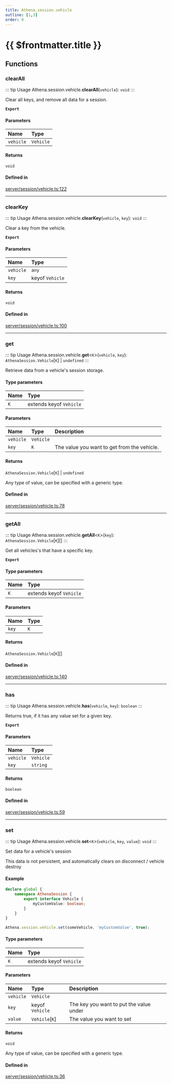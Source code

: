 ```yaml
---
title: Athena.session.vehicle
outline: [1,3]
order: 0
---
```


# {{ $frontmatter.title }}


## Functions

### clearAll

::: tip Usage
Athena.session.vehicle.**clearAll**(`vehicle`): `void`
:::

Clear all keys, and remove all data for a session.

**`Export`**

#### Parameters

| Name | Type |
| :------ | :------ |
| `vehicle` | `Vehicle` |

#### Returns

`void`

#### Defined in

[server/session/vehicle.ts:122](https://github.com/Stuyk/altv-athena/blob/2435881/src/core/server/session/vehicle.ts#L122)

___

### clearKey

::: tip Usage
Athena.session.vehicle.**clearKey**(`vehicle`, `key`): `void`
:::

Clear a key from the vehicle.

**`Export`**

#### Parameters

| Name | Type |
| :------ | :------ |
| `vehicle` | `any` |
| `key` | keyof `Vehicle` |

#### Returns

`void`

#### Defined in

[server/session/vehicle.ts:100](https://github.com/Stuyk/altv-athena/blob/2435881/src/core/server/session/vehicle.ts#L100)

___

### get

::: tip Usage
Athena.session.vehicle.**get**<`K`\>(`vehicle`, `key`): `AthenaSession.Vehicle`[`K`] \| `undefined`
:::

Retrieve data from a vehicle's session storage.

#### Type parameters

| Name | Type |
| :------ | :------ |
| `K` | extends keyof `Vehicle` |

#### Parameters

| Name | Type | Description |
| :------ | :------ | :------ |
| `vehicle` | `Vehicle` |  |
| `key` | `K` | The value you want to get from the vehicle. |

#### Returns

`AthenaSession.Vehicle`[`K`] \| `undefined`

Any type of value, can be specified with a generic type.

#### Defined in

[server/session/vehicle.ts:78](https://github.com/Stuyk/altv-athena/blob/2435881/src/core/server/session/vehicle.ts#L78)

___

### getAll

::: tip Usage
Athena.session.vehicle.**getAll**<`K`\>(`key`): `AthenaSession.Vehicle`[`K`][]
:::

Get all vehicles's that have a specific key.

**`Export`**

#### Type parameters

| Name | Type |
| :------ | :------ |
| `K` | extends keyof `Vehicle` |

#### Parameters

| Name | Type |
| :------ | :------ |
| `key` | `K` |

#### Returns

`AthenaSession.Vehicle`[`K`][]

#### Defined in

[server/session/vehicle.ts:140](https://github.com/Stuyk/altv-athena/blob/2435881/src/core/server/session/vehicle.ts#L140)

___

### has

::: tip Usage
Athena.session.vehicle.**has**(`vehicle`, `key`): `boolean`
:::

Returns true, if it has any value set for a given key.

**`Export`**

#### Parameters

| Name | Type |
| :------ | :------ |
| `vehicle` | `Vehicle` |
| `key` | `string` |

#### Returns

`boolean`

#### Defined in

[server/session/vehicle.ts:59](https://github.com/Stuyk/altv-athena/blob/2435881/src/core/server/session/vehicle.ts#L59)

___

### set

::: tip Usage
Athena.session.vehicle.**set**<`K`\>(`vehicle`, `key`, `value`): `void`
:::

Set data for a vehicle's session

This data is not persistent, and automatically clears on disconnect / vehicle destroy

#### Example
```ts
declare global {
    namespace AthenaSession {
        export interface Vehicle {
            myCustomValue: boolean;
        }
    }
}

Athena.session.vehicle.set(someVehicle, 'myCustomValue', true);
```

#### Type parameters

| Name | Type |
| :------ | :------ |
| `K` | extends keyof `Vehicle` |

#### Parameters

| Name | Type | Description |
| :------ | :------ | :------ |
| `vehicle` | `Vehicle` |  |
| `key` | keyof `Vehicle` | The key you want to put the value under |
| `value` | `Vehicle`[`K`] | The value you want to set |

#### Returns

`void`

Any type of value, can be specified with a generic type.

#### Defined in

[server/session/vehicle.ts:36](https://github.com/Stuyk/altv-athena/blob/2435881/src/core/server/session/vehicle.ts#L36)
